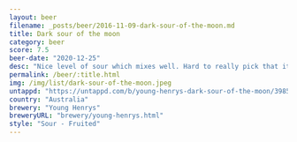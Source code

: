```yaml
---
layout: beer
filename: _posts/beer/2016-11-09-dark-sour-of-the-moon.md
title: Dark sour of the moon
category: beer
score: 7.5
beer-date: "2020-12-25"
desc: "Nice level of sour which mixes well. Hard to really pick that it’s a beer though"
permalink: /beer/:title.html
img: /img/list/dark-sour-of-the-moon.jpeg
untappd: "https://untappd.com/b/young-henrys-dark-sour-of-the-moon/3985180"
country: "Australia"
brewery: "Young Henrys"
breweryURL: "brewery/young-henrys.html"
style: "Sour - Fruited"
---
```

